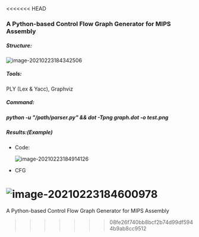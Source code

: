 <<<<<<< HEAD
### A Python-based Control Flow Graph Generator for MIPS Assembly

##### Structure:

![image-20210223184342506](C:\Users\Jiahui\AppData\Roaming\Typora\typora-user-images\image-20210223184342506.png)

##### Tools: 

PLY (Lex & Yacc), Graphviz

##### Command: 

##### python -u "/path/parser.py" && dot -Tpng graph.dot -o test.png

##### Results:(Example)

- Code:

  ![image-20210223184914126](C:\Users\Jiahui\AppData\Roaming\Typora\typora-user-images\image-20210223184914126.png)

- CFG

![image-20210223184600978](C:\Users\Jiahui\AppData\Roaming\Typora\typora-user-images\image-20210223184600978.png)
=======
A Python-based Control Flow Graph Generator for MIPS Assembly




        

            
>>>>>>> 08fe26f740bb8bcf2b74d99df5944b9ab8cc9512

